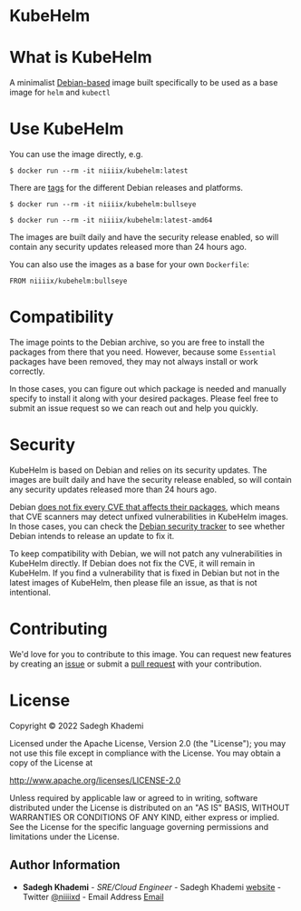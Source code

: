 KubeHelm
=======

# What is KubeHelm
A minimalist [Debian-based](https://hub.docker.com/r/niiiix/debian-mini) image built specifically to be used as a base image for `helm` and `kubectl`

# Use KubeHelm
You can use the image directly, e.g.
```
$ docker run --rm -it niiiix/kubehelm:latest
```

There are [tags](https://hub.docker.com/r/niiiix/kubehelm/tags/) for the different Debian releases and platforms.
```
$ docker run --rm -it niiiix/kubehelm:bullseye
```
```
$ docker run --rm -it niiiix/kubehelm:latest-amd64
```

The images are built daily and have the security release enabled, so will contain any security updates released more than 24 hours ago.

You can also use the images as a base for your own `Dockerfile`:
```
FROM niiiix/kubehelm:bullseye
```

# Compatibility
The image points to the Debian archive, so you are free to install the packages from there that you need. However, because some `Essential` packages have been removed, they may not always install or work correctly.

In those cases, you can figure out which package is needed and manually specify to install it along with your desired packages. Please feel free to submit an issue request so we can reach out and help you quickly.

# Security
KubeHelm is based on Debian and relies on its security updates. The images are built daily and have the security release enabled, so will contain any security updates released more than 24 hours ago.

Debian [does not fix every CVE that affects their packages](https://www.debian.org/security/faq#cvedsa), which means that CVE scanners may detect unfixed vulnerabilities in KubeHelm images. In those cases, you can check the [Debian security tracker](https://security-tracker.debian.org/tracker/) to see whether Debian intends to release an update to fix it.

To keep compatibility with Debian, we will not patch any vulnerabilities in KubeHelm directly. If Debian does not fix the CVE, it will remain in KubeHelm. If you find a vulnerability that is fixed in Debian but not in the latest images of KubeHelm, then please file an issue, as that is not intentional.

# Contributing
We'd love for you to contribute to this image. You can request new features by creating an [issue](https://github.com/niiiixd/kubehelm/issues) or submit a [pull request](https://github.com/niiiixd/kubehelm/pulls) with your contribution.

# License
Copyright &copy; 2022 Sadegh Khademi

Licensed under the Apache License, Version 2.0 (the "License"); you may not use this file except in compliance with the License. You may obtain a copy of the License at

http://www.apache.org/licenses/LICENSE-2.0

Unless required by applicable law or agreed to in writing, software distributed under the License is distributed on an "AS IS" BASIS, WITHOUT WARRANTIES OR CONDITIONS OF ANY KIND, either express or implied. See the License for the specific language governing permissions and limitations under the License.

Author Information
------------------

* **Sadegh Khademi** - *SRE/Cloud Engineer* - Sadegh Khademi [website](https://sadeghkhademi.com) - Twitter [@niiiixd](https://twitter.com/niiiixd) - Email Address [Email](mailto:khademi.sadegh@gmail.com?subject=[GitHub]%20ansible%20zabbix%20agent)
